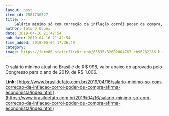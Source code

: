 ```yaml
---
layout: post
item_id: 2581730527
title: >-
    Salário mínimo só com correção da inflação corrói poder de compra, afirma economista
author: Tatu D'Oquei
date: 2019-04-16 21:42:54
pub_date: 2019-04-16 21:42:54
time_added: 2019-05-04 17:36:49
category: 
image: https://farm66.staticflickr.com/65535/32682004767_cb96282266_b.jpg
---
```


O salário mínimo atual no Brasil é de R$ 998, valor abaixo do aprovado pelo Congresso para o ano de 2019, de R$ 1.006.

**Link:** [https://www.brasildefato.com.br/2019/04/16/salario-minimo-so-com-correcao-da-inflacao-corroi-poder-de-compra-afirma-economista/index.html](https://www.brasildefato.com.br/2019/04/16/salario-minimo-so-com-correcao-da-inflacao-corroi-poder-de-compra-afirma-economista/index.html)

